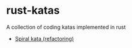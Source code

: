 # rust-katas

A collection of coding katas implemented in rust

 - [Spiral kata (refactoring)](./spiral)
